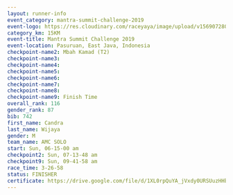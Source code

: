 ```yaml
---
layout: runner-info 
event_category: mantra-summit-challenge-2019 
event-logo: https://res.cloudinary.com/raceyaya/image/upload/v1569072809/logo/mantra-image_segrbx.jpg
category_km: 15KM 
event-title: Mantra Summit Challenge 2019 
event-location: Pasuruan, East Java, Indonesia 
checkpoint-name2: Mbah Kamad (T2) 
checkpoint-name3: 
checkpoint-name4: 
checkpoint-name5: 
checkpoint-name6: 
checkpoint-name7: 
checkpoint-name8: 
checkpoint-name9: Finish Time
overall_rank: 116
gender_rank: 87
bib: 742
first_name: Candra
last_name: Wijaya
gender: M
team_name: AMC SOLO
start: Sun, 06-15-00 am
checkpoint2: Sun, 07-13-48 am
checkpoint9: Sun, 09-41-58 am
race_time: 3-26-58
status: FINISHER
certificate: https://drive.google.com/file/d/1XL0rpQuYA_jVxdy0URSUuzHHbOXZ3-Ap/view?usp=sharing
---
```


